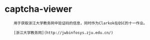 captcha-viewer
===========================================================

		用于获取浙江大学教务网中验证码的信息，同时作为Clarkok在QSC的十一作业。

		[浙江大学教务网](http://jwbinfosys.zju.edu.cn/)

